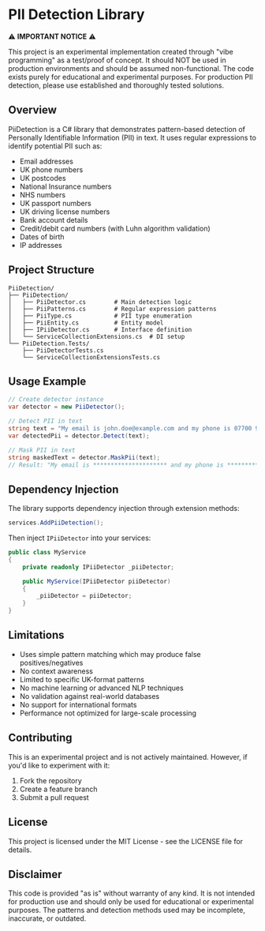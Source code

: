 # PII Detection Library

⚠️ **IMPORTANT NOTICE** ⚠️

This project is an experimental implementation created through "vibe programming" as a test/proof of concept. It should NOT be used in production environments and should be assumed non-functional. The code exists purely for educational and experimental purposes. For production PII detection, please use established and thoroughly tested solutions.

## Overview

PiiDetection is a C# library that demonstrates pattern-based detection of Personally Identifiable Information (PII) in text. It uses regular expressions to identify potential PII such as:

- Email addresses
- UK phone numbers
- UK postcodes
- National Insurance numbers
- NHS numbers
- UK passport numbers
- UK driving license numbers
- Bank account details
- Credit/debit card numbers (with Luhn algorithm validation)
- Dates of birth
- IP addresses

## Project Structure

```
PiiDetection/
├── PiiDetection/
│   ├── PiiDetector.cs        # Main detection logic
│   ├── PiiPatterns.cs        # Regular expression patterns
│   ├── PiiType.cs            # PII type enumeration
│   ├── PiiEntity.cs          # Entity model
│   ├── IPiiDetector.cs       # Interface definition
│   └── ServiceCollectionExtensions.cs  # DI setup
└── PiiDetection.Tests/
    ├── PiiDetectorTests.cs
    └── ServiceCollectionExtensionsTests.cs
```

## Usage Example

```csharp
// Create detector instance
var detector = new PiiDetector();

// Detect PII in text
string text = "My email is john.doe@example.com and my phone is 07700 900123";
var detectedPii = detector.Detect(text);

// Mask PII in text
string maskedText = detector.MaskPii(text);
// Result: "My email is ********************* and my phone is ***************"
```

## Dependency Injection

The library supports dependency injection through extension methods:

```csharp
services.AddPiiDetection();
```

Then inject `IPiiDetector` into your services:

```csharp
public class MyService
{
    private readonly IPiiDetector _piiDetector;

    public MyService(IPiiDetector piiDetector)
    {
        _piiDetector = piiDetector;
    }
}
```

## Limitations

- Uses simple pattern matching which may produce false positives/negatives
- No context awareness
- Limited to specific UK-format patterns
- No machine learning or advanced NLP techniques
- No validation against real-world databases
- No support for international formats
- Performance not optimized for large-scale processing

## Contributing

This is an experimental project and is not actively maintained. However, if you'd like to experiment with it:

1. Fork the repository
2. Create a feature branch
3. Submit a pull request

## License

This project is licensed under the MIT License - see the LICENSE file for details.

## Disclaimer

This code is provided "as is" without warranty of any kind. It is not intended for production use and should only be used for educational or experimental purposes. The patterns and detection methods used may be incomplete, inaccurate, or outdated.